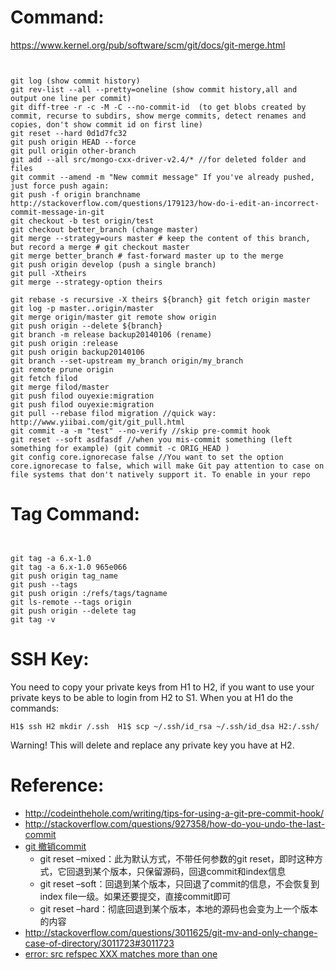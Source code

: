 # Command:

https://www.kernel.org/pub/software/scm/git/docs/git-merge.html

```
```
<div>
<code>
git log (show commit history)  
git rev-list --all --pretty=oneline (show commit history,all and output one line per commit)  
git diff-tree -r -c -M -C --no-commit-id <commit-sha> (to get blobs created by commit, recurse to subdirs, show merge commits, detect renames and copies, don't show commit id on first line)  
git reset --hard 0d1d7fc32  
git push origin HEAD --force  
git pull origin other-branch  
git add --all src/mongo-cxx-driver-v2.4/* //for deleted folder and files  
git commit --amend -m "New commit message" If you've already pushed, just force push again:   
git push -f origin branchname http://stackoverflow.com/questions/179123/how-do-i-edit-an-incorrect-commit-message-in-git  
git checkout -b test origin/test  
git checkout better_branch (change master)  
git merge --strategy=ours master # keep the content of this branch, but record a merge # git checkout master  
git merge better_branch # fast-forward master up to the merge  
git push origin develop (push a single branch)  
git pull -Xtheirs  
git merge --strategy-option theirs￼￼￼￼￼￼￼￼￼￼￼￼￼￼￼￼￼￼￼￼￼￼￼￼￼￼￼￼￼￼￼￼￼￼￼￼￼￼￼  
git rebase -s recursive -X theirs ${branch} git fetch origin master  
git log -p master..origin/master  
git merge origin/master git remote show origin  
git push origin --delete ${branch}  
git branch -m release backup20140106 (rename)  
git push origin :release  
git push origin backup20140106  
git branch --set-upstream my_branch origin/my_branch  
git remote prune origin  
git fetch filod  
git merge filod/master  
git push filod ouyexie:migration
git push filod ouyexie:migration
git pull --rebase filod migration //quick way: http://www.yiibai.com/git/git_pull.html
git commit -a -m "test" --no-verify //skip pre-commit hook
git reset --soft asdfasdf //when you mis-commit something (left something for example) (git commit -c ORIG_HEAD )
git config core.ignorecase false //You want to set the option core.ignorecase to false, which will make Git pay attention to case on file systems that don't natively support it. To enable in your repo
</code>
</div>


# Tag Command:

```
```
<div>
<code>
git tag -a 6.x-1.0  
git tag -a 6.x-1.0 965e066  
git push origin tag_name  
git push --tags  
git push origin :/refs/tags/tagname  
git ls-remote --tags origin  
git push origin --delete tag <tagname>
git tag -v <tagname>
</code>
</div>

# SSH Key:
You need to copy your private keys from H1 to H2, if you want to use your private keys to be able to login from H2 to S1. When you at H1 do the commands:

```
H1$ ssh H2 mkdir /.ssh  H1$ scp ~/.ssh/id_rsa ~/.ssh/id_dsa H2:/.ssh/
```

Warning! This will delete and replace any private key you have at H2.

# Reference:

 - http://codeinthehole.com/writing/tips-for-using-a-git-pre-commit-hook/
 - http://stackoverflow.com/questions/927358/how-do-you-undo-the-last-commit
 - [git 撤销commit](http://zhyq0826.iteye.com/blog/1671638)
    - git reset –mixed：此为默认方式，不带任何参数的git reset，即时这种方式，它回退到某个版本，只保留源码，回退commit和index信息
    - git reset –soft：回退到某个版本，只回退了commit的信息，不会恢复到index file一级。如果还要提交，直接commit即可
    - git reset –hard：彻底回退到某个版本，本地的源码也会变为上一个版本的内容
 - http://stackoverflow.com/questions/3011625/git-mv-and-only-change-case-of-directory/3011723#3011723
 - [error: src refspec XXX matches more than one](http://blog.csdn.net/cjc921/article/details/43672425)